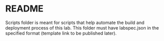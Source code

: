 README
======

Scripts folder is meant for scripts that help automate the build and deployment process of this lab.  This folder must have labspec.json in the specified format (template link to be published later).


